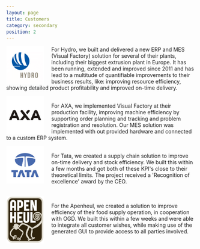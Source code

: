 ```yaml
---
layout: page
title: Customers
category: secondary
position: 2
---
```


<a href="https://hydro.com"><img src="/assets/logos/hydro.png" alt="Logo Hydro"
	title="Logo Hydro" height="100" width="100" align="left" style="margin-right:20px;" /></a>For Hydro, we built and delivered a new ERP and MES (Visual Factory) solution for several of their plants, including their biggest extrusion plant in Europe. It has been running, extended and improved since 2011 and has lead to a multitude of quantifiable improvements to their business results, like: improving resource efficiency, showing detailed product profitability and improved on-time delivery.
  
<a href="https://www.axasecurity.com/"><img src="/assets/logos/axa.png" alt="Logo Axa"
	title="Logo Axa" height="100" width="100" align="left" style="margin-right:20px;" /></a><br />For AXA, we implemented Visual Factory at their production facility, improving machine efficiency by supporting order planning and tracking and problem registration and resolution. Our MES solution was implemented with out provided hardware and connected to a custom ERP system.
	
<a href="https://www.tatasteel.nl/"><img src="/assets/logos/tata.png" alt="Logo Tata"
	title="Logo Tata" height="100" width="100" align="left" style="margin-right:20px;" /></a><br />For Tata, we created a supply chain solution to improve on-time delivery and stock efficiency. We built this within a few months and got both of these KPI's close to their theoretical limits. The project received a 'Recognition of excellence' award by the CEO.<br /><br />
	
<a href="https://www.apenheul.nl/"><img src="/assets/logos/Logo_Apenheul.jpg" alt="Logo Apenheul"
	title="Logo Apenheul" height="125" width="100" align="left" style="margin-right:20px;" /></a><br />For the Apenheul, we created a solution to improve efficiency of their food supply operation, in cooperation with OGD. We built this within a few weeks and were able to integrate all customer wishes, while making use of the generated GUI to provide access to all parties involved.
